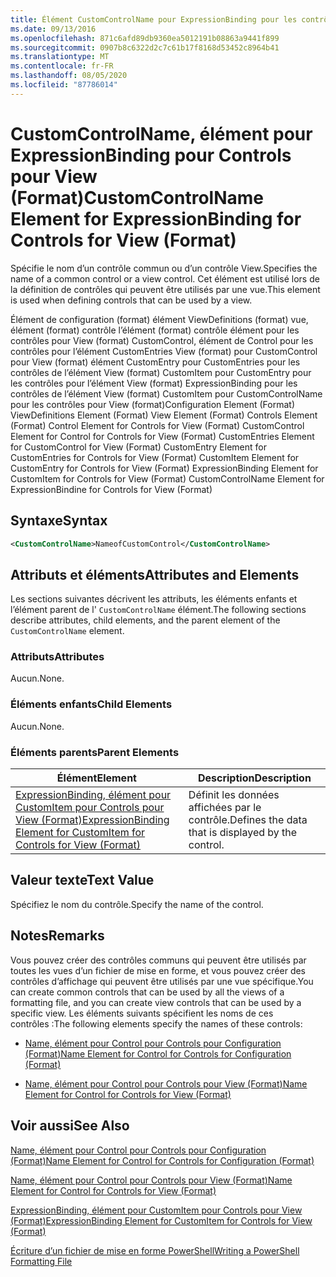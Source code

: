 ```yaml
---
title: Élément CustomControlName pour ExpressionBinding pour les contrôles pour View (format) | Microsoft Docs
ms.date: 09/13/2016
ms.openlocfilehash: 871c6afd89db9360ea5012191b08863a9441f899
ms.sourcegitcommit: 0907b8c6322d2c7c61b17f8168d53452c8964b41
ms.translationtype: MT
ms.contentlocale: fr-FR
ms.lasthandoff: 08/05/2020
ms.locfileid: "87786014"
---
```

# <a name="customcontrolname-element-for-expressionbinding-for-controls-for-view-format"></a><span data-ttu-id="85b30-102">CustomControlName, élément pour ExpressionBinding pour Controls pour View (Format)</span><span class="sxs-lookup"><span data-stu-id="85b30-102">CustomControlName Element for ExpressionBinding for Controls for View (Format)</span></span>

<span data-ttu-id="85b30-103">Spécifie le nom d’un contrôle commun ou d’un contrôle View.</span><span class="sxs-lookup"><span data-stu-id="85b30-103">Specifies the name of a common control or a view control.</span></span> <span data-ttu-id="85b30-104">Cet élément est utilisé lors de la définition de contrôles qui peuvent être utilisés par une vue.</span><span class="sxs-lookup"><span data-stu-id="85b30-104">This element is used when defining controls that can be used by a view.</span></span>

<span data-ttu-id="85b30-105">Élément de configuration (format) élément ViewDefinitions (format) vue, élément (format) contrôle l’élément (format) contrôle élément pour les contrôles pour View (format) CustomControl, élément de Control pour les contrôles pour l’élément CustomEntries View (format) pour CustomControl pour View (format) élément CustomEntry pour CustomEntries pour les contrôles de l’élément View (format) CustomItem pour CustomEntry pour les contrôles pour l’élément View (format) ExpressionBinding pour les contrôles de l’élément View (format) CustomItem pour CustomControlName pour les contrôles pour View (format)</span><span class="sxs-lookup"><span data-stu-id="85b30-105">Configuration Element (Format) ViewDefinitions Element (Format) View Element (Format) Controls Element (Format) Control Element for Controls for View (Format) CustomControl Element for Control for Controls for View (Format) CustomEntries Element for CustomControl for View (Format) CustomEntry Element for CustomEntries for Controls for View (Format) CustomItem Element for CustomEntry for Controls for View (Format) ExpressionBinding Element for CustomItem for Controls for View (Format) CustomControlName Element for ExpressionBindine for Controls for View (Format)</span></span>

## <a name="syntax"></a><span data-ttu-id="85b30-106">Syntaxe</span><span class="sxs-lookup"><span data-stu-id="85b30-106">Syntax</span></span>

```xml
<CustomControlName>NameofCustomControl</CustomControlName>
```

## <a name="attributes-and-elements"></a><span data-ttu-id="85b30-107">Attributs et éléments</span><span class="sxs-lookup"><span data-stu-id="85b30-107">Attributes and Elements</span></span>

<span data-ttu-id="85b30-108">Les sections suivantes décrivent les attributs, les éléments enfants et l’élément parent de l' `CustomControlName` élément.</span><span class="sxs-lookup"><span data-stu-id="85b30-108">The following sections describe attributes, child elements, and the parent element of the `CustomControlName` element.</span></span>

### <a name="attributes"></a><span data-ttu-id="85b30-109">Attributs</span><span class="sxs-lookup"><span data-stu-id="85b30-109">Attributes</span></span>

<span data-ttu-id="85b30-110">Aucun.</span><span class="sxs-lookup"><span data-stu-id="85b30-110">None.</span></span>

### <a name="child-elements"></a><span data-ttu-id="85b30-111">Éléments enfants</span><span class="sxs-lookup"><span data-stu-id="85b30-111">Child Elements</span></span>

<span data-ttu-id="85b30-112">Aucun.</span><span class="sxs-lookup"><span data-stu-id="85b30-112">None.</span></span>

### <a name="parent-elements"></a><span data-ttu-id="85b30-113">Éléments parents</span><span class="sxs-lookup"><span data-stu-id="85b30-113">Parent Elements</span></span>

|<span data-ttu-id="85b30-114">Élément</span><span class="sxs-lookup"><span data-stu-id="85b30-114">Element</span></span>|<span data-ttu-id="85b30-115">Description</span><span class="sxs-lookup"><span data-stu-id="85b30-115">Description</span></span>|
|-------------|-----------------|
|[<span data-ttu-id="85b30-116">ExpressionBinding, élément pour CustomItem pour Controls pour View (Format)</span><span class="sxs-lookup"><span data-stu-id="85b30-116">ExpressionBinding Element for CustomItem for Controls for View (Format)</span></span>](./expressionbinding-element-for-customitem-for-controls-for-view-format.md)|<span data-ttu-id="85b30-117">Définit les données affichées par le contrôle.</span><span class="sxs-lookup"><span data-stu-id="85b30-117">Defines the data that is displayed by the control.</span></span>|

## <a name="text-value"></a><span data-ttu-id="85b30-118">Valeur texte</span><span class="sxs-lookup"><span data-stu-id="85b30-118">Text Value</span></span>

<span data-ttu-id="85b30-119">Spécifiez le nom du contrôle.</span><span class="sxs-lookup"><span data-stu-id="85b30-119">Specify the name of the control.</span></span>

## <a name="remarks"></a><span data-ttu-id="85b30-120">Notes</span><span class="sxs-lookup"><span data-stu-id="85b30-120">Remarks</span></span>

<span data-ttu-id="85b30-121">Vous pouvez créer des contrôles communs qui peuvent être utilisés par toutes les vues d’un fichier de mise en forme, et vous pouvez créer des contrôles d’affichage qui peuvent être utilisés par une vue spécifique.</span><span class="sxs-lookup"><span data-stu-id="85b30-121">You can create common controls that can be used by all the views of a formatting file, and you can create view controls that can be used by a specific view.</span></span> <span data-ttu-id="85b30-122">Les éléments suivants spécifient les noms de ces contrôles :</span><span class="sxs-lookup"><span data-stu-id="85b30-122">The following elements specify the names of these controls:</span></span>

- [<span data-ttu-id="85b30-123">Name, élément pour Control pour Controls pour Configuration (Format)</span><span class="sxs-lookup"><span data-stu-id="85b30-123">Name Element for Control for Controls for Configuration (Format)</span></span>](./name-element-for-control-for-controls-for-configuration-format.md)

- [<span data-ttu-id="85b30-124">Name, élément pour Control pour Controls pour View (Format)</span><span class="sxs-lookup"><span data-stu-id="85b30-124">Name Element for Control for Controls for View (Format)</span></span>](./name-element-for-control-for-controls-for-view-format.md)

## <a name="see-also"></a><span data-ttu-id="85b30-125">Voir aussi</span><span class="sxs-lookup"><span data-stu-id="85b30-125">See Also</span></span>

[<span data-ttu-id="85b30-126">Name, élément pour Control pour Controls pour Configuration (Format)</span><span class="sxs-lookup"><span data-stu-id="85b30-126">Name Element for Control for Controls for Configuration (Format)</span></span>](./name-element-for-control-for-controls-for-configuration-format.md)

[<span data-ttu-id="85b30-127">Name, élément pour Control pour Controls pour View (Format)</span><span class="sxs-lookup"><span data-stu-id="85b30-127">Name Element for Control for Controls for View (Format)</span></span>](./name-element-for-control-for-controls-for-view-format.md)

[<span data-ttu-id="85b30-128">ExpressionBinding, élément pour CustomItem pour Controls pour View (Format)</span><span class="sxs-lookup"><span data-stu-id="85b30-128">ExpressionBinding Element for CustomItem for Controls for View (Format)</span></span>](./expressionbinding-element-for-customitem-for-controls-for-view-format.md)

[<span data-ttu-id="85b30-129">Écriture d’un fichier de mise en forme PowerShell</span><span class="sxs-lookup"><span data-stu-id="85b30-129">Writing a PowerShell Formatting File</span></span>](./writing-a-powershell-formatting-file.md)
